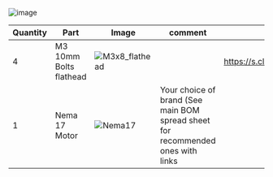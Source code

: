 ![image](https://user-images.githubusercontent.com/37383368/140174171-75597f3c-715a-4c29-b825-54e2eee1b9e3.png)


| Quantity | Part                         | Image             | comment  | Links  |
| ------ | ----                           | -------              | -----  | -----	|
| 4       | M3 10mm Bolts flathead      | ![M3x8_flathead](https://user-images.githubusercontent.com/37383368/140174378-a9d3bbdc-0d6a-429c-b149-7fa1e05774f2.png ) |  | https://s.click.aliexpress.com/e/_9jYeAP  |
| 1       | Nema 17 Motor              | ![Nema17](https://user-images.githubusercontent.com/37383368/137785760-412aa931-21f3-4970-a272-1612ccd4b098.png)   | Your choice of brand (See main BOM spread sheet for recommended ones with links  ||
